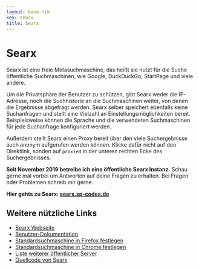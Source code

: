 ```yaml
---
layout: base.njk
key: searx
title: Searx
---
```

# Searx

Searx ist eine freie Metasuchmaschine, das heißt sie nutzt für die Suche öffentliche Suchmaschinen, wie Google, DuckDuckGo, StartPage und viele andere. 

Um die Privatsphäre der Benutzer zu schützen, gibt Searx weder die IP-Adresse, noch die Suchhistorie an die Suchmaschinen weiter, von denen die Ergebnisse abgefragt werden.
Searx selber speichert ebenfalls keine Suchanfragen und stellt eine Vielzahl an Einstellungsmöglichkeiten bereit. 
Beispielsweise können die Sprache und die verwendeten Suchmaschinen für jede Suchanfrage konfiguriert werden.

Außerdem stellt Searx einen Proxy bereit über den viele Suchergebnisse auch anonym aufgerufen werden können. 
Klicke dafür nicht auf den Direktlink, sonden auf `proxied` in der unteren rechten Ecke des Suchergebnisses.

__Seit November 2019 betreibe ich eine öffentliche Searx Instanz.__ Schau gerne mal vorbei um Antworten auf deine Fragen zu erhalten. 
Bei Fragen oder Problemen schreib mir gerne.

__Hier gehts zu Searx: [searx.sp-codes.de](https://searx.sp-codes.de)__

## Weitere nützliche Links

* [Searx Webseite](https://asciimoo.github.io/searx/)
* [Benutzer-Dokumentation](https://asciimoo.github.io/searx/user/index.html)
* [Standardsuchmaschine in Firefox festlegen](https://support.mozilla.org/de/kb/suchmaschinen-verwalten-firefox-android#w_standardsuchmaschine-festlegen)
* [Standardsuchmaschine in Chrome festlegen](https://support.google.com/chrome/answer/95426?co=GENIE.Platform%3DDesktop&hl=de)
* [Liste weiterer öffentlicher Server](https://searx.space/)
* [Quellcode von Searx](https://github.com/asciimoo/searx)
